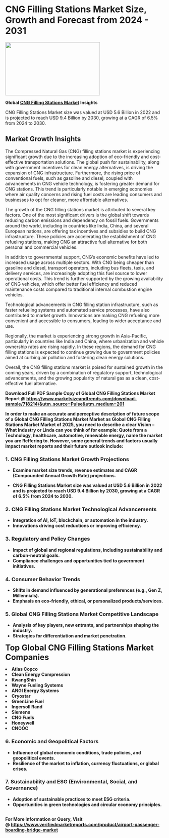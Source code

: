 <H1>CNG Filling Stations Market Size, Growth and Forecast from 2024 - 2031</H1><img class="aligncenter size-medium wp-image-584254" src="https://thirdeyenews.in/wp-content/uploads/2024/09/Global-Market-Research-300x168.jpeg" alt="" width="300" height="168" /><p><strong>Global&nbsp;<a href="https://www.marketsizeandtrends.com/download-sample/718214/&amp;utm_source=Pulse&amp;utm_medium=201">CNG Filling Stations Market</a> Insights</strong></p><p>CNG Filling Stations Market size was valued at USD 5.6 Billion in 2022 and is projected to reach USD 9.4 Billion by 2030, growing at a CAGR of 6.5% from 2024 to 2030.</p><p><h2>Market Growth Insights</h2> <p>The Compressed Natural Gas (CNG) filling stations market is experiencing significant growth due to the increasing adoption of eco-friendly and cost-effective transportation solutions. The global push for sustainability, along with government incentives for clean energy alternatives, is driving the expansion of CNG infrastructure. Furthermore, the rising price of conventional fuels, such as gasoline and diesel, coupled with advancements in CNG vehicle technology, is fostering greater demand for CNG stations. This trend is particularly notable in emerging economies where air quality concerns and rising fuel costs are leading consumers and businesses to opt for cleaner, more affordable alternatives.</p> <p><strong></strong></p> <p>The growth of the CNG filling stations market is attributed to several key factors. One of the most significant drivers is the global shift towards reducing carbon emissions and dependency on fossil fuels. Governments around the world, including in countries like India, China, and several European nations, are offering tax incentives and subsidies to build CNG infrastructure. These policies are accelerating the establishment of CNG refueling stations, making CNG an attractive fuel alternative for both personal and commercial vehicles.</p> <p>In addition to governmental support, CNG’s economic benefits have led to increased usage across multiple sectors. With CNG being cheaper than gasoline and diesel, transport operators, including bus fleets, taxis, and delivery services, are increasingly adopting this fuel source to lower operational costs. This trend is further supported by the growing availability of CNG vehicles, which offer better fuel efficiency and reduced maintenance costs compared to traditional internal combustion engine vehicles.</p> <p>Technological advancements in CNG filling station infrastructure, such as faster refueling systems and automated service processes, have also contributed to market growth. Innovations are making CNG refueling more convenient and accessible to consumers, leading to wider acceptance and use.</p> <p>Regionally, the market is experiencing strong growth in Asia-Pacific, particularly in countries like India and China, where urbanization and vehicle ownership rates are rising rapidly. In these regions, the demand for CNG filling stations is expected to continue growing due to government policies aimed at curbing air pollution and fostering clean energy solutions.</p> <p>Overall, the CNG filling stations market is poised for sustained growth in the coming years, driven by a combination of regulatory support, technological advancements, and the growing popularity of natural gas as a clean, cost-effective fuel alternative.</p> <p><strong></p><p><span class=""><strong>Download Full PDF Sample Copy of Global CNG Filling Stations Market Report</strong> @ <a href="https://www.marketsizeandtrends.com/download-sample/718214/&amp;utm_source=Pulse&amp;utm_medium=201" target="_blank">https://www.marketsizeandtrends.com/download-sample/718214/&amp;utm_source=Pulse&amp;utm_medium=201</a></span></p><p>In order to make an accurate and perceptive description of future scope of a Global&nbsp;CNG Filling Stations Market Market as Global&nbsp;CNG Filling Stations Market Market of 2025, you need to describe a clear Vision &ndash; What Industry or Linda can you think of for example: Quote from a Technology, healthcare, automotive, renewable energy, name the market you are Reffering to. However, some general trends and factors usually impact market reports and their future outlook include:</p><h3>1.&nbsp;<strong>CNG Filling Stations Market Growth Projections</strong></h3><ul><li>Examine market size trends, revenue estimates and CAGR (Compounded Annual Growth Rate) projections.</li><li><p>CNG Filling Stations Market size was valued at USD 5.6 Billion in 2022 and is projected to reach USD 9.4 Billion by 2030, growing at a CAGR of 6.5% from 2024 to 2030.</p></li></ul><h3>2.&nbsp;<strong>CNG Filling Stations Market Technological Advancements</strong></h3><ul><li>Integration of AI, IoT, blockchain, or automation in the industry.</li><li>Innovations driving cost reductions or improving efficiency.</li></ul><h3>3.&nbsp;<strong>Regulatory and Policy Changes</strong></h3><ul><li>Impact of global and regional regulations, including sustainability and carbon-neutral goals.</li><li>Compliance challenges and opportunities tied to government initiatives.</li></ul><h3>4.&nbsp;<strong>Consumer Behavior Trends</strong></h3><ul><li>Shifts in demand influenced by generational preferences (e.g., Gen Z, Millennials).</li><li>Emphasis on eco-friendly, ethical, or personalized products/services.</li></ul><h3>5.&nbsp;<strong>Global CNG Filling Stations Market Competitive Landscape</strong></h3><ul><li>Analysis of key players, new entrants, and partnerships shaping the industry.</li><li>Strategies for differentiation and market penetration.</li></ul><p data-pm-slice="1 1 []"><span style="color: inherit; font-family: inherit; font-size: 25px;">Top Global CNG Filling Stations Market Companies</span></p><div class="" data-test-id=""><p><li>Atlas Copco</li><li> Clean Energy Compression</li><li> KwangShin</li><li> Wayne Fueling Systems</li><li> ANGI Energy Systems</li><li> Cryostar</li><li> GreenLine Fuel</li><li> Ingersoll Rand</li><li> Siemens</li><li> CNG Fuels</li><li> Honeywell</li><li> CNOOC</li></p></div><h3>6.&nbsp;<strong>Economic and Geopolitical Factors</strong></h3><ul><li>Influence of global economic conditions, trade policies, and geopolitical events.</li><li>Resilience of the market to inflation, currency fluctuations, or global crises.</li></ul><h3>7.&nbsp;<strong>Sustainability and ESG (Environmental, Social, and Governance)</strong></h3><ul><li>Adoption of sustainable practices to meet ESG criteria.</li><li>Opportunities in green technologies and circular economy principles.</li></ul><h2><strong style="font-size: 14px;">For More Information or Query, Visit @&nbsp;</strong><a style="background-color: #ffffff; font-size: 14px;" href="https://www.marketsizeandtrends.com/report/cng-filling-stations-market/" target="_blank">https://www.verifiedmarketreports.com/product/airport-passenger-boarding-bridge-market</a></h2>
